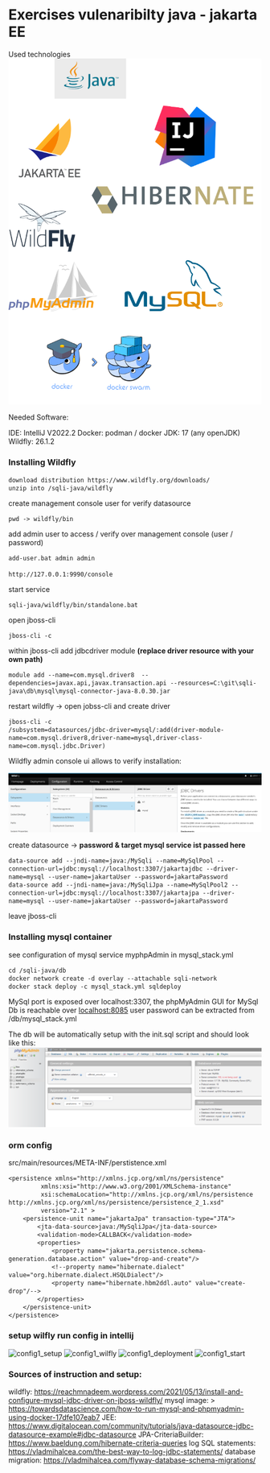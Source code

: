 # Exercises vulenaribilty java - jakarta EE

Used technologies
![techstack_overview](doc/techstack_overview.png)

Needed Software:

IDE:  IntelliJ V2022.2
Docker: podman / docker 
JDK: 17 (any openJDK)
Wildfly: 26.1.2

### Installing Wildfly
    download distribution https://www.wildfly.org/downloads/
	unzip into /sqli-java/wildfly

create management console user for verify datasource

    pwd -> wildfly/bin

add admin user to access / verify over management console (user / password)

    add-user.bat admin admin
    
    http://127.0.0.1:9990/console

start service

    sqli-java/wildfly/bin/standalone.bat

open jboss-cli 

    jboss-cli -c

within jboss-cli add jdbcdriver module **(replace driver resource with your own path)**

    module add --name=com.mysql.driver8  --dependencies=javax.api,javax.transaction.api --resources=C:\git\sqli-java\db\mysql\mysql-connector-java-8.0.30.jar

restart wildfly -> open jobss-cli and create driver

    jboss-cli -c
    /subsystem=datasources/jdbc-driver=mysql/:add(driver-module-name=com.mysql.driver8,driver-name=mysql,driver-class-name=com.mysql.jdbc.Driver)

Wildfly admin console ui allows to verify installation:

![mysqlJdbc_verification](/doc/mysqlJdbc_verify.PNG)

create datasource -> **password & target mysql service ist passed here**

    data-source add --jndi-name=java:/MySqli --name=MySqlPool --connection-url=jdbc:mysql://localhost:3307/jakartajdbc --driver-name=mysql --user-name=jakartaUser --password=jakartaPassword
    data-source add --jndi-name=java:/MySqliJpa --name=MySqlPool2 --connection-url=jdbc:mysql://localhost:3307/jakartajpa --driver-name=mysql --user-name=jakartaUser --password=jakartaPassword

leave jboss-cli

### Installing mysql container

see configuration of mysql service  myphpAdmin in mysql_stack.yml

    cd /sqli-java/db
    docker network create -d overlay --attachable sqli-network
    docker stack deploy -c mysql_stack.yml sqldeploy

MySql port is exposed over localhost:3307, the phpMyAdmin GUI for MySql Db is reachable over [localhost:8085](http://localhost:8085)
user password can be extracted from /db/mysql_stack.yml

The db will be automatically setup with the init.sql script and should look like this:
![myPhpAdmin](/doc/phpmyadmin.PNG)

### orm config

src/main/resources/META-INF/perstistence.xml

    <persistence xmlns="http://xmlns.jcp.org/xml/ns/persistence"
             xmlns:xsi="http://www.w3.org/2001/XMLSchema-instance"
             xsi:schemaLocation="http://xmlns.jcp.org/xml/ns/persistence
    http://xmlns.jcp.org/xml/ns/persistence/persistence_2_1.xsd"
             version="2.1" >
        <persistence-unit name="jakartaJpa" transaction-type="JTA">
            <jta-data-source>java:/MySqliJpa</jta-data-source>
            <validation-mode>CALLBACK</validation-mode>
            <properties>
                <property name="jakarta.persistence.schema-generation.database.action" value="drop-and-create"/>
                <!--property name="hibernate.dialect" value="org.hibernate.dialect.HSQLDialect"/>
                <property name="hibernate.hbm2ddl.auto" value="create-drop"/-->
            </properties>
        </persistence-unit>
    </persistence>

### setup wilfly run config in intellij

![config1_setup](/doc/startupConfig.PNG)
![config1_wilfly](/doc/wilfly_config.PNG)
![config1_deployment](/doc/deployment_config.PNG)
![config1_start](/doc/local_debugging.PNG)


### Sources of instruction and setup:

wildfly: https://reachmnadeem.wordpress.com/2021/05/13/install-and-configure-mysql-jdbc-driver-on-jboss-wildfly/
mysql image: > https://towardsdatascience.com/how-to-run-mysql-and-phpmyadmin-using-docker-17dfe107eab7
JEE: https://www.digitalocean.com/community/tutorials/java-datasource-jdbc-datasource-example#jdbc-datasource
JPA-CriteriaBuilder: https://www.baeldung.com/hibernate-criteria-queries log SQL statements: https://vladmihalcea.com/the-best-way-to-log-jdbc-statements/ 
database migration: https://vladmihalcea.com/flyway-database-schema-migrations/